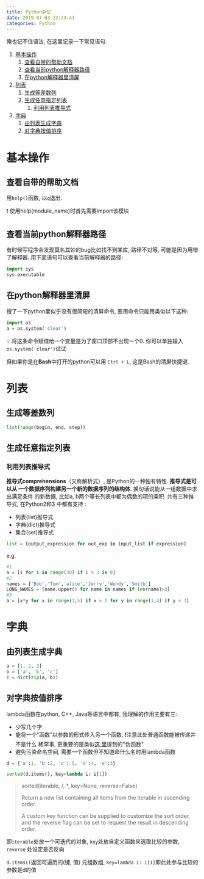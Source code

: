```yaml
---
title: Python杂记
date: 2019-07-03 22:23:43
categories: Python
---
```


俺也记不住语法, 在这里记录一下常见语句.

<!-- More -->

1. [基本操作](#基本操作)
   1. [查看自带的帮助文档](#查看自带的帮助文档)
   2. [查看当前python解释器路径](#查看当前python解释器路径)
   3. [在python解释器里清屏](#在python解释器里清屏)
2. [列表](#列表)
   1. [生成等差数列](#生成等差数列)
   2. [生成任意指定列表](#生成任意指定列表)
      1. [利用列表推导式](#利用列表推导式)
3. [字典](#字典)
   1. [由列表生成字典](#由列表生成字典)
   2. [对字典按值排序](#对字典按值排序)

# 基本操作

## 查看自带的帮助文档

用`help()`函数, 以`q`退出.

❗️ 使用help(module_name)时首先需要import该模块

## 查看当前python解释器路径

有时候写程序会发现莫名其妙的bug比如找不到某库, 路径不对等, 可能是因为用错了解释器. 用下面语句可以查看当前解释器的路径:

```python
import sys
sys.executable
```

## 在python解释器里清屏

搜了一下python里似乎没有很简短的清屏命令, 要用命令只能用类似以下这种:

```python
import os
a = os.system('clear')
```

💡 将这条命令赋值给一个变量是为了窗口顶部不出现一个0. 你可以单独输入
`os.system('clear')`试试

但如果你是在**Bash**中打开的python可以用 `Ctrl + L`, 这是Bash的清屏快捷键.

# 列表

## 生成等差数列

```python
list(range(begin, end, step))
```

## 生成任意指定列表

### 利用列表推导式

**推导式comprehensions**（又称解析式）, 是Python的一种独有特性. **推导式是可以从
一个数据序列构建另一个新的数据序列的结构体**. 换句话说能从一组数据中求出满足条件
的新数据, 比如a, b两个等长列表中都为偶数的项的乘积. 共有三种推导式, 在Python2和3
中都有支持
:

- 列表(list)推导式
- 字典(dict)推导式
- 集合(set)推导式

```python
list = [output_expression for out_exp in input_list if expression]
```

e.g.

```python
#1
a = [i for i in range(30) if i % 3 is 0]
#2
names = ['Bob','Tom','alice','Jerry','Wendy','Smith']
LONG_NAMES = [name.upper() for name in names if len(name)>3]
#3
a = [x*y for x in range(1,5) if x > 2 for y in range(1,4) if y < 3]
```

# 字典

## 由列表生成字典

```python
a = [1, 2, 3]
b = ['a', 'b', 'c']
c = dict(zip(a, b))
```

## 对字典按值排序

lambda函数在python, C++, Java等语言中都有, 我理解的作用主要有三:

- 少写几个字
- 能将一个"函数"以参数的形式传入另一个函数, ❗️注意此处普通函数能被传递并不是什么
  稀罕事, 更重要的是类似[这
  里](https://www.zhihu.com/question/20125256/answer/29733906)提到的"伪函数"
- 避免污染命名空间, 需要一个函数但不知道命什么名时用lambda函数

```python
d = {'a':1, 'b':2, 'c': 5, 'd':4, 'e':3}

sorted(d.items(), key=lambda i: i[1])
```

>sorted(iterable, /, *, key=None, reverse=False)
>
>Return a new list containing all items from the iterable in ascending order.
>
>A custom key function can be supplied to customize the sort order, and the
>reverse flag can be set to request the result in descending order.

即`iterable`处放一个可迭代的对象, `key`处放自定义函数来选取比较的参数, `reverse`
处设定是否反向

`d.items()`返回可遍历的(键, 值) 元组数组, `key=lambda i: i[1]`即此处参与比较的参数是d的值
